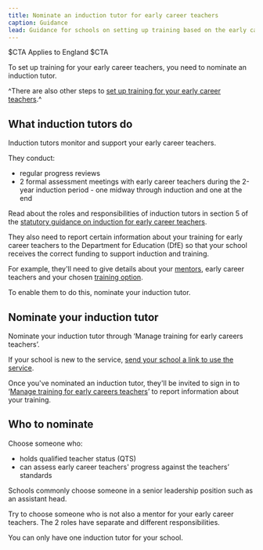 ```yaml
---
title: Nominate an induction tutor for early career teachers
caption: Guidance
lead: Guidance for schools on setting up training based on the early career framework, part of induction for early career teachers.
---
```


$CTA
Applies to England
$CTA


To set up training for your early career teachers, you need to nominate an induction tutor.

^There are also other steps to [set up training for your early career teachers](/set-up-training-for-your-early-career-teachers).^

## What induction tutors do

Induction tutors monitor and support your early career teachers.

They conduct:

* regular progress reviews
* 2 formal assessment meetings with early career teachers during the 2-year induction period - one midway through induction and one at the end

Read about the roles and responsibilities of induction tutors in section 5 of the [statutory guidance on induction for early career teachers](https://www.gov.uk/government/publications/induction-for-early-career-teachers-england).

They also need to report certain information about your training for early career teachers to the Department for Education (DfE) so that your school receives the correct funding to support induction and training.

For example, they'll need to give details about your [mentors](/choose-mentors-for-early-career-teachers), early career teachers and your chosen [training option](/choose-training-option-early-career-teachers/).

To enable them to do this, nominate your induction tutor.

## Nominate your induction tutor

Nominate your induction tutor through ‘Manage training for early careers teachers’.

If your school is new to the service, [send your school a link to use the service](https://manage-training-for-early-career-teachers.education.gov.uk/nominations/resend-email).

Once you've nominated an induction tutor, they'll be invited to sign in to ‘[Manage training for early careers teachers](https://manage-training-for-early-career-teachers.education.gov.uk/)’ to report information about your training.

## Who to nominate

Choose someone who:

* holds qualified teacher status (QTS)
* can assess early career teachers' progress against the teachers’ standards

Schools commonly choose someone in a senior leadership position such as an assistant head.

Try to choose someone who is not also a mentor for your early career teachers. The 2 roles have separate and different responsibilities.

You can only have one induction tutor for your school.
